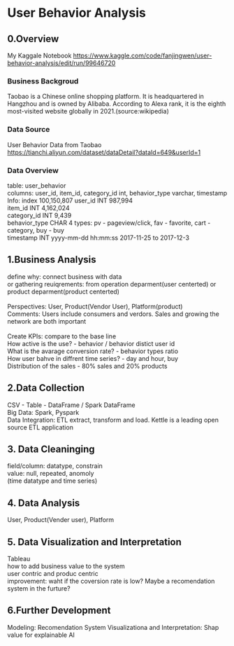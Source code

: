 # User Behavior Analysis

## 0.Overview

My Kaggale Notebook 
https://www.kaggle.com/code/fanjingwen/user-behavior-analysis/edit/run/99646720<br>

### Business Backgroud 
Taobao is a Chinese online shopping platform. It is headquartered in Hangzhou and is owned by Alibaba. According to Alexa rank, it is the eighth most-visited website globally in 2021.(source:wikipedia)<br>

### Data Source 
User Behavior Data from Taobao<br>
https://tianchi.aliyun.com/dataset/dataDetail?dataId=649&userId=1<br>

### Data Overview 
table: user_behavior<br>
columns: user_id, item_id, category_id int, behavior_type varchar, timestamp<br>
Info:
index 100,150,807
user_id INT 987,994 <br>
item_id INT 4,162,024<br>
category_id INT 9,439<br>
behavior_type CHAR 4 types: pv - pageview/click, fav - favorite, cart - category, buy - buy<br>
timestamp INT yyyy-mm-dd hh:mm:ss  2017-11-25 to 2017-12-3<br>

## 1.Business Analysis
define why: connect business with data<br> or gathering reuiqrements: from operation deparment(user centerted) or product deparment(product centerted)<br> 
<br>
Perspectives: User, Product(Vendor User), Platform(product) <br> 
Comments: Users include consumers and verdors. Sales and growing the network are both important <br>
<br>
Create KPIs: compare to the base line<br>
How active is the use? - behavior / behavior distict user id<br>
What is the avarage conversion rate? - behavior types ratio<br> 
How user bahve in diffrent time series? - day and hour, buy<br> 
Distribution of the sales - 80% sales and 20% products<br>

## 2.Data Collection 
CSV - Table - DataFrame / Spark DataFrame<br>
Big Data: Spark, Pyspark<br>
Data Integration: ETL extract, transform and load. Kettle is a leading open source ETL application <br>

## 3. Data Cleaninging 
field/column: datatype, constrain<br> 
value: null, repeated, anomoly<br> 
(time datatype and time series)<br> 

## 4. Data Analysis 
User, Product(Vender user), Platform<br> 

## 5. Data Visualization and Interpretation 
Tableau<br> 
how to add business value to the system<br>
user contric and produc centric<br> 
improvement: waht if the coversion rate is low? Maybe a recomendation system in the furture? <br>

## 6.Further Development 
Modeling: Recomendation System 
Visualizationa and Interpretation: Shap value for explainable AI 
